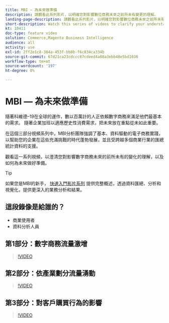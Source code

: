 ```yaml
---
title: MBI — 為未來做準備
description: 請觀看此系列影片，以明確您對影響數位商務未來之前所未有變更的理解。
landing-page-description: 請觀看此系列影片，以明確您對影響數位商務未來之前所未有變更的理解。
short-description: Watch this series of videos to clarify your understanding of the unprecedented changes shaping the future of digital commerce.
kt: 10411
doc-type: feature video
solution: Commerce,Magento Business Intelligence
audience: all
activity: use
exl-id: 2ff2e1c8-384a-453f-bb8b-f6c834ca334b
source-git-commit: 67d21ca23cdccc87cdeed4a08a3ebb48e5bd1030
workflow-type: tm+mt
source-wordcount: '197'
ht-degree: 0%

---
```


# MBI — 為未來做準備

隨著科維德–19在全球的運作，數以百萬計的人正依賴數字商務來滿足他們最基本的需求。 隨著企業加班以適應歷史性消費需求，把未來放在重點從未如此重要。

在這個三部分視頻系列中，MBI分析團隊強調了基本、資料驅動的電子商務實踐，以幫助您的企業在這些充滿挑戰的時代蓬勃發展，並且受跨越多個商業行業的匯總統計資料的支援。

觀看這一系列視頻，以澄清您對影響數字商務未來的前所未有的變化的理解，以及如何為未來做好準備。

>[!TIP]
>
>如果您是MBI的新手， [快速入門影片系列](1-overview.md) 提供完整概述，透過資料匯總、分析和視覺化，提供更深入的業務分析和結果。

## 這段錄像是給誰的？

- 商業使用者
- 資料分析人員

## 第1部分：數字商務流量激增

>[!VIDEO](https://video.tv.adobe.com/v/342498?quality=12&learn=on)

## 第2部分：依產業劃分流量湧動

>[!VIDEO](https://video.tv.adobe.com/v/342499?quality=12&learn=on)

## 第3部分：對客戶購買行為的影響

>[!VIDEO](https://video.tv.adobe.com/v/342500?quality=12&learn=on)

